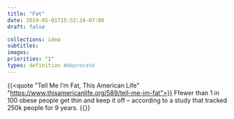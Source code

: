 ```yaml
---
title: "Fat"
date: 2019-05-01T15:52:24-07:00
draft: false

collections: idea
subtitles:
images:
priorities: "1"
types: definition #deprecate
---
```


{{<quote "Tell Me I’m Fat, This American Life" "https://www.thisamericanlife.org/589/tell-me-im-fat">}}
Ffewer than 1 in 100 obese people get thin and keep it off – according to a study that tracked 250k people for 9 years.
{{</quote>}}
